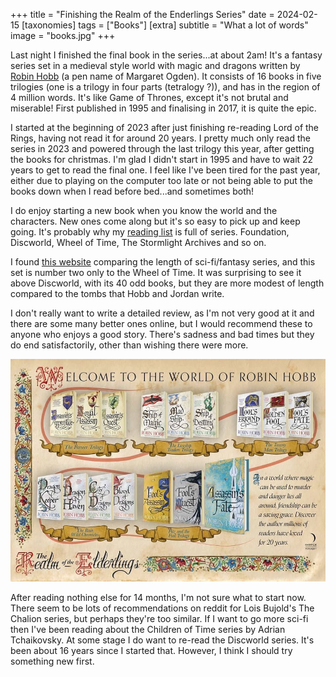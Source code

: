 +++
title =  "Finishing the Realm of the Enderlings Series"
date =  2024-02-15
[taxonomies]
tags =  ["Books"]
[extra]
subtitle =  "What a lot of words"
image = "books.jpg"
+++

Last night I finished the final book in the series...at about 2am! It's a fantasy series set in a medieval style world with magic and dragons written by [Robin Hobb](http://www.robinhobb.com/) (a pen name of Margaret Ogden). It consists of 16 books in five trilogies (one is a trilogy in four parts (tetralogy ?)), and has in the region of 4 million words. It's like Game of Thrones, except it's not brutal and miserable! First published in 1995 and finalising in 2017, it is quite the epic.

I started at the beginning of 2023 after just finishing re-reading Lord of the Rings, having not read it for around 20 years. I pretty much only read the series in 2023 and powered through the last trilogy this year, after getting the books for christmas. I'm glad I didn't start in 1995 and have to wait 22 years to get to read the final one. I feel like I've been tired for the past year, either due to playing on the computer too late or not being able to put the books down when I read before bed...and sometimes both!

I do enjoy starting a new book when you know the world and the characters. New ones come along but it's so easy to pick up and keep going. It's probably why my [reading list](/notes/books) is full of series. Foundation, Discworld, Wheel of Time, The Stormlight Archives and so on.

I found [this website](https://thewertzone.blogspot.com/2021/10/the-longest-sff-novels-series-of-all.html) comparing the length of sci-fi/fantasy series, and this set is number two only to the Wheel of Time. It was surprising to see it above Discworld, with its 40 odd books, but they are more modest of length compared to the tombs that Hobb and Jordan write.

I don't really want to write a detailed review, as I'm not very good at it and there are some many better ones online, but I would recommend these to anyone who enjoys a good story. There's sadness and bad times but they do end satisfactorily, other than wishing there were more.

![All the books](realm.jpg "All the books - from robinhobb.com")

After reading nothing else for 14 months, I'm not sure what to start now. There seem to be lots of recommendations on reddit for Lois Bujold's The Chalion series, but perhaps they're too similar. If I want to go more sci-fi then I've been reading about the Children of Time series by Adrian Tchaikovsky. At some stage I do want to re-read the Discworld series. It's been about 16 years since I started that. However, I think I should try something new first.
